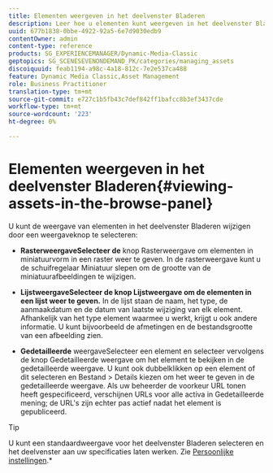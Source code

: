 ```yaml
---
title: Elementen weergeven in het deelvenster Bladeren
description: Leer hoe u elementen kunt weergeven in het deelvenster Bladeren.
uuid: 677b1838-0bbe-4922-92a5-6e7d9030edb9
contentOwner: admin
content-type: reference
products: SG_EXPERIENCEMANAGER/Dynamic-Media-Classic
geptopics: SG_SCENESEVENONDEMAND_PK/categories/managing_assets
discoiquuid: feab1194-a98c-4a18-812c-7e2e537ca488
feature: Dynamic Media Classic,Asset Management
role: Business Practitioner
translation-type: tm+mt
source-git-commit: e727c1b5fb43c7def842ff1bafcc8b3ef3437cde
workflow-type: tm+mt
source-wordcount: '223'
ht-degree: 0%

---
```



# Elementen weergeven in het deelvenster Bladeren{#viewing-assets-in-the-browse-panel}

U kunt de weergave van elementen in het deelvenster Bladeren wijzigen door een weergaveknop te selecteren:

* **RasterweergaveSelecteer de**
knop Rasterweergave om elementen in miniatuurvorm in een raster weer te geven. In de rasterweergave kunt u de schuifregelaar Miniatuur slepen om de grootte van de miniatuurafbeeldingen te wijzigen.

* **LijstweergaveSelecteer de knop Lijstweergave om de elementen in een lijst weer te geven.**
In de lijst staan de naam, het type, de aanmaakdatum en de datum van laatste wijziging van elk element. Afhankelijk van het type element waarmee u werkt, krijgt u ook andere informatie. U kunt bijvoorbeeld de afmetingen en de bestandsgrootte van een afbeelding zien.

* **Gedetailleerde**
weergaveSelecteer een element en selecteer vervolgens de knop Gedetailleerde weergave om het element te bekijken in de gedetailleerde weergave. U kunt ook dubbelklikken op een element of dit selecteren en Bestand > Details kiezen om het weer te geven in de gedetailleerde weergave. Als uw beheerder de voorkeur URL tonen heeft gespecificeerd, verschijnen URLs voor alle activa in Gedetailleerde mening; de URL&#39;s zijn echter pas actief nadat het element is gepubliceerd.

>[!TIP]
>
>U kunt een standaardweergave voor het deelvenster Bladeren selecteren en het deelvenster aan uw specificaties laten werken. Zie [Persoonlijke instellingen](personal-setup.md#personal_setup).*
